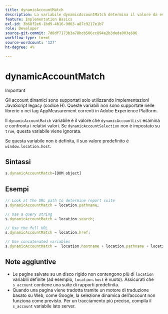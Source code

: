 ```yaml
---
title: dynamicAccountMatch
description: La variabile dynamicAccountMatch determina il valore da esaminare negli account dinamici.
feature: Implementation Basics
exl-id: 3b68f2e6-1bd9-4b16-9d03-a87c9217e1b7
role: Developer
source-git-commit: 7d8df7173b3a78bcb506cc894e2b3deda003e696
workflow-type: tm+mt
source-wordcount: '127'
ht-degree: 4%

---
```


# dynamicAccountMatch

>[!IMPORTANT]
>
>Gli account dinamici sono supportati solo utilizzando implementazioni JavaScript legacy (codice H). Queste variabili non sono supportate nelle librerie o nei tag AppMeasurement correnti in Adobe Experience Platform.

Il `dynamicAccountMatch` variabile è il valore che `dynamicAccountList` esamina e confronta i relativi valori. Se `dynamicAccountSelection` non è impostato su `true`, questa variabile viene ignorata.

Se questa variabile non è definita, il suo valore predefinito è `window.location.host`.

## Sintassi

```js
s.dynamicAccountMatch=[DOM object]
```

## Esempi

```js
// Look at the URL path to determine report suite
s.dynamicAccountMatch = location.pathname;

// Use a query string
s.dynamicAccountMatch = location.search;

// Use the full URL
s.dynamicAccountMatch = location.href;

// Use concatenated variables
s.dynamicAccountMatch =  location.hostname + location.pathname + location.search;
```

## Note aggiuntive

* Le pagine salvate su un disco rigido non contengono più di `location` variabili definite (ad esempio, `location.host` è vuoto). Assicurati che `s_account` contiene una suite di rapporti predefinita.
* Quando una pagina viene tradotta tramite un motore di traduzione basato su Web, come Google, la selezione dinamica dell’account non funziona come previsto. Per un tracciamento più preciso, compila il `s_account` variabile lato server.
